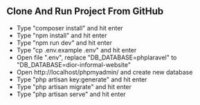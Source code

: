 ## Clone And Run Project From GitHub

-   Type "composer install" and hit enter
-   Type "npm install" and hit enter
-   Type "npm run dev" and hit enter
-   Type "cp .env.example .env" and hit enter
-   Open file ".env", replace "DB_DATABASE=phplaravel" to "DB_DATABASE=dior-informal-website"
-   Open http://localhost/phpmyadmin/ and create new database
-   Type "php artisan key:generate" and hit enter
-   Type "php artisan migrate" and hit enter
-   Type "php artisan serve" and hit enter
